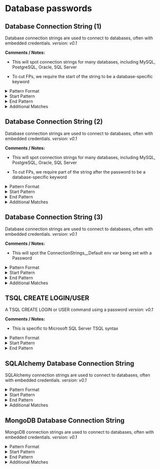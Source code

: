 <!-- WARNING: This README is generated automatically
-->

<!-- markdownlint-disable no-inline-html -->

# Database passwords

## Database Connection String (1)


Database connection strings are used to connect to databases, often with embedded credentials.
_version: v0.1_

**Comments / Notes:**


- This will spot connection strings for many databases, including MySQL, PostgreSQL, Oracle, SQL Server

- To cut FPs, we require the start of the string to be a database-specific keyword
  

<details>
<summary>Pattern Format</summary>

```regex
[^;"\x00-\x08]+
```

</details>

<details>
<summary>Start Pattern</summary>

```regex
("|&quot;)(([Ss]erver|[Pp]rovider|[Dd]atabase|[Uu]ser [Ii]d|[Dd]ata [Ss]ource|[Ee]ndpoint|[Dd]efault[Ee]nd[Pp]oints[Pp]rotocol|[Aa]ccountName|[Da]ata[Ss]ource|[Aa]uthentication|[Ll]ogin|[Ii]nitial[Cc]atalog|DB|Trusted_Connection|authenticationType|DSN|[Dd]ata[Ss]ource[Nn]ame|[Ii]ntegrated[Ss]ecurity|[Ll]ocation|[Ee]ncrypt|[Ss]ystem|[Pp]rotocol|[Hh]ost|[Pp]ort|SRVR|[Dd]river|Dbq|[Ss]sl[Mm]ode|SSL|[Uu]id|DBNAME|SystemDB|[Pp]ersist [Ss]ecurity [Ii]nfo|[Cc]onnection [Tt]ype|[Dd]ata[Ss]ource[Nn]ame|[Ee]xcel [Ff]ile|[Ss]erver [Nn]ame|URL)=[^"]+;) ?([Pp]assword|[Pp]wd|[Ss]hared[Ss]ecret[Vv]alue|[Aa]ccount[Kk]ey|PW|pw|[Cc]ipher [Kk]ey|OAuth Access Token Secret)=
```

</details><details>
<summary>End Pattern</summary>

```regex
(;|"|&quot;)
```

</details>

<details>
<summary>Additional Matches</summary>

Add these additional matches to the [Secret Scanning Custom Pattern](https://docs.github.com/en/enterprise-cloud@latest/code-security/secret-scanning/defining-custom-patterns-for-secret-scanning#example-of-a-custom-pattern-specified-using-additional-requirements).


- Not Match:

  ```regex
  ^(%(\.\*)?s|\$[a-zA-Z_]+|<[a-zA-Z_]+>|\{[a-zA-Z_]*\}|\[[a-zA-Z_]+\]|%[A-Z_]+%|\.\*|\[\^])$
  ```
- Not Match:

  ```regex
  parameters\('[^']+'\)
  ```

</details>

## Database Connection String (2)


Database connection strings are used to connect to databases, often with embedded credentials.
_version: v0.1_

**Comments / Notes:**


- This will spot connection strings for many databases, including MySQL, PostgreSQL, Oracle, SQL Server

- To cut FPs, we require part of the string after the password to be a database-specific keyword
  

<details>
<summary>Pattern Format</summary>

```regex
[^;"\x00-\x08]+
```

</details>

<details>
<summary>Start Pattern</summary>

```regex
(?i)("|&quot;)([Pp]assword|[Pp]wd|[Ss]hared[Ss]ecret[Vv]alue|[Aa]ccount[Kk]ey|PW|pw|[Cc]ipher [Kk]ey|OAuth Access Token Secret)=
```

</details><details>
<summary>End Pattern</summary>

```regex
;[^";]* ?([Ss]erver|[Pp]rovider|[Dd]atabase|[Uu]ser [Ii]d|[Dd]ata [Ss]ource|[Ee]ndpoint|[Dd]efault[Ee]nd[Pp]oints[Pp]rotocol|[Aa]ccountName|[Da]ata[Ss]ource|[Aa]uthentication|[Ll]ogin|[Ii]nitial[Cc]atalog|DB|Trusted_Connection|authenticationType|DSN|[Dd]ata[Ss]ource[Nn]ame|[Ii]ntegrated[Ss]ecurity|[Ll]ocation|[Ee]ncrypt|[Ss]ystem|[Pp]rotocol|[Hh]ost|[Pp]ort|SRVR|[Dd]river|Dbq|[Ss]sl[Mm]ode|SSL|[Uu]id|DBNAME|SystemDB|[Pp]ersist [Ss]ecurity [Ii]nfo|[Cc]onnection [Tt]ype|[Dd]ata[Ss]ource[Nn]ame|[Ee]xcel [Ff]ile|[Ss]erver [Nn]ame|URL)=
```

</details>

<details>
<summary>Additional Matches</summary>

Add these additional matches to the [Secret Scanning Custom Pattern](https://docs.github.com/en/enterprise-cloud@latest/code-security/secret-scanning/defining-custom-patterns-for-secret-scanning#example-of-a-custom-pattern-specified-using-additional-requirements).


- Not Match:

  ```regex
  ^(%(\.\*)?s|\$[a-zA-Z_]+|<[a-zA-Z_]+>|\{[a-zA-Z_]+\}|\[[a-zA-Z_]+\]|%[A-Z_]+%|\.\*)$
  ```
- Not Match:

  ```regex
  parameters\('[^']+'\)
  ```

</details>

## Database Connection String (3)


Database connection strings are used to connect to databases, often with embedded credentials.
_version: v0.1_

**Comments / Notes:**


- This will spot the ConnectionStrings__Default env var being set with a Password
  

<details>
<summary>Pattern Format</summary>

```regex
[^;\r\n"'\x00-\x08]+
```

</details>

<details>
<summary>Start Pattern</summary>

```regex
(\A|\b)ConnectionStrings__Default=[^\r\n]*([Pp]assword|[Pp]wd|[Ss]hared[Ss]ecret[Vv]alue|[Aa]ccount[Kk]ey|PW|pw|[Cc]ipher [Kk]ey|OAuth Access Token Secret)=
```

</details><details>
<summary>End Pattern</summary>

```regex
([;\n]|\z)
```

</details>

<details>
<summary>Additional Matches</summary>

Add these additional matches to the [Secret Scanning Custom Pattern](https://docs.github.com/en/enterprise-cloud@latest/code-security/secret-scanning/defining-custom-patterns-for-secret-scanning#example-of-a-custom-pattern-specified-using-additional-requirements).


- Not Match:

  ```regex
  ^(%(\.\*)?s|\$[a-zA-Z_]+|<[a-zA-Z_]+>|\$?\{[a-zA-Z_]+\}|\[[a-zA-Z_]+\]|%[A-Z_]+%|\.\*)$
  ```

</details>

## TSQL CREATE LOGIN/USER


A TSQL CREATE LOGIN or USER command using a password
_version: v0.1_

**Comments / Notes:**


- This is specific to Microsoft SQL Server TSQL syntax
  

<details>
<summary>Pattern Format</summary>

```regex
[^'\x00-\x08]{8,128}
```

</details>

<details>
<summary>Start Pattern</summary>

```regex
(\A|\b)CREATE\s+(LOGIN|USER)\s+[^\s\x00-\x08]+\s+WITH\s+PASSWORD\s+=\s+N?'
```

</details><details>
<summary>End Pattern</summary>

```regex
\'
```

</details>

## SQLAlchemy Database Connection String


SQLAlchemy connection strings are used to connect to databases, often with embedded credentials.
_version: v0.1_



<details>
<summary>Pattern Format</summary>

```regex
[^$/?#@\s][^/?#@\s\x00-\x08]*
```

</details>

<details>
<summary>Start Pattern</summary>

```regex
(\A|\b)mysql\+[a-z]+://[^/?#:@\s\x00-\x08]*:
```

</details><details>
<summary>End Pattern</summary>

```regex
@
```

</details>

<details>
<summary>Additional Matches</summary>

Add these additional matches to the [Secret Scanning Custom Pattern](https://docs.github.com/en/enterprise-cloud@latest/code-security/secret-scanning/defining-custom-patterns-for-secret-scanning#example-of-a-custom-pattern-specified-using-additional-requirements).


- Not Match:

  ```regex
  (?i)^[[{(<]?(?:password|passwd|secret)[\]})>]?$
  ```
- Not Match:

  ```regex
  ^\$?\{[^}+]\}i\}$
  ```
- Not Match:

  ```regex
  ^%(?:\.\*)?s$
  ```

</details>

## MongoDB Database Connection String


MongoDB connection strings are used to connect to databases, often with embedded credentials.
_version: v0.1_



<details>
<summary>Pattern Format</summary>

```regex
[^'"<>/@\s\x00-\x08]+
```

</details>

<details>
<summary>Start Pattern</summary>

```regex
(\A|\b)mongodb(\+[a-z]+)?://[^'"<>/:@\s\x00-\x08]+:
```

</details><details>
<summary>End Pattern</summary>

```regex
@
```

</details>

<details>
<summary>Additional Matches</summary>

Add these additional matches to the [Secret Scanning Custom Pattern](https://docs.github.com/en/enterprise-cloud@latest/code-security/secret-scanning/defining-custom-patterns-for-secret-scanning#example-of-a-custom-pattern-specified-using-additional-requirements).


- Not Match:

  ```regex
  ^((test-?|a|my)?pass(word)?|%244to%40L8%3DMC)$
  ```
- Not Match:

  ```regex
  ^%(?:\.\*)?[sv]$
  ```
- Not Match:

  ```regex
  ^\$?\{[^}+]\}$
  ```
- Not Match:

  ```regex
  ^\$[A-Za-z_]+$
  ```

</details>